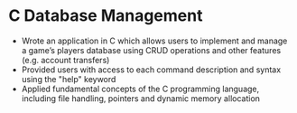 # C Database Management

- Wrote an application in C which allows users to implement and manage a game’s players database using CRUD operations and other features (e.g. account transfers)
- Provided users with access to each command description and syntax using the "help" keyword
- Applied fundamental concepts of the C programming language, including file handling, pointers and dynamic memory allocation

